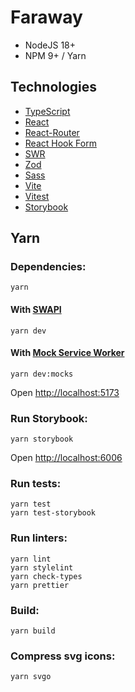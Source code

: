# Faraway

- NodeJS 18+
- NPM 9+ / Yarn

## Technologies
- [TypeScript](https://www.typescriptlang.org/)
- [React](https://react.dev/)
- [React-Router](https://reactrouter.com/)
- [React Hook Form](https://react-hook-form.com/)
- [SWR](https://swr.vercel.app/)
- [Zod](https://zod.dev/)
- [Sass](https://sass-lang.com)
- [Vite](https://vitejs.dev/)
- [Vitest](https://vitest.dev/)
- [Storybook](https://storybook.js.org/)

## Yarn

### Dependencies:

    yarn

#### With [SWAPI](https://swapi.dev/documentation)

    yarn dev

#### With [Mock Service Worker](https://mswjs.io/)

    yarn dev:mocks

Open [http://localhost:5173](http://localhost:5173/)

### Run Storybook:

    yarn storybook

Open [http://localhost:6006](http://localhost:6006/)

### Run tests:

    yarn test
    yarn test-storybook

### Run linters:

    yarn lint
    yarn stylelint
    yarn check-types
    yarn prettier

### Build:

    yarn build

### Compress svg icons:

    yarn svgo
